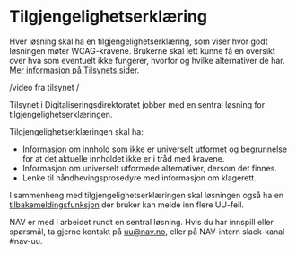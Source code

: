 # Tilgjengelighetserklæring

Hver løsning skal ha en tilgjengelighetserklæring, som viser hvor godt løsningen møter WCAG-kravene. Brukerne skal lett kunne få en oversikt over hva som eventuelt ikke fungerer, hvorfor og hvilke alternativer de har. [Mer informasjon på Tilsynets sider](https://uu.difi.no/nyhet/2020/07/tilgjengelegheitserklaering).

/video fra tilsynet /

Tilsynet i Digitaliseringsdirektoratet jobber med en sentral løsning for tilgjengelighetserklæringen.

Tilgjengelighetserklæringen skal ha:
- Informasjon om innhold som ikke er universelt utformet og begrunnelse for at det aktuelle innholdet ikke er i tråd med kravene.
- Informasjon om universelt utformede alternativer, dersom det finnes.
- Lenke til håndhevingsprosedyre med informasjon om klagerett.

I sammenheng med tilgjengelighetserklæringen skal løsningen også ha en [tilbakemeldingsfunksjon](/hvordan-faa-det-til/tilbakemeldingsfunksjon.md) der bruker kan melde inn flere UU-feil.

NAV er med i arbeidet rundt en sentral løsning. Hvis du har innspill eller spørsmål, ta gjerne kontakt på uu@nav.no, eller på NAV-intern slack-kanal #nav-uu.
